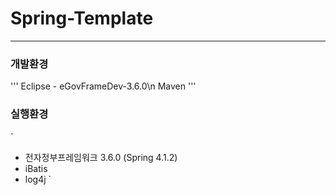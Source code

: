 # Spring-Template
----------------------------------------

### 개발환경
    
'''
Eclipse - eGovFrameDev-3.6.0\n
Maven
'''

### 실행환경
`
- 전자정부프레임워크 3.6.0 (Spring 4.1.2)
- iBatis
- log4j
`

